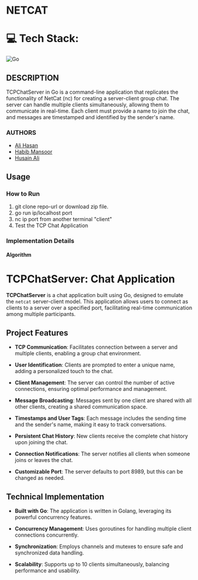 # NETCAT

# 💻 Tech Stack:
![Go](https://img.shields.io/badge/go-%2300ADD8.svg?style=for-the-badge&logo=go&logoColor=white)


## DESCRIPTION
TCPChatServer in Go is a command-line application that replicates the functionality of NetCat (nc) for creating a server-client group chat. The server can handle multiple clients simultaneously, allowing them to communicate in real-time. Each client must provide a name to join the chat, and messages are timestamped and identified by the sender's name.

### AUTHORS
- [Ali Hasan](https://github.com/AliHJMM)
- [Habib Mansoor](https://github.com/7abib04)
- [Husain Ali](https://github.com/hujaafar)


## Usage

### How to Run
1. git clone repo-url or download zip file.
2. go run ip/localhost port 
3. nc ip port from another terminal "client"
4. Test the TCP Chat Application


### Implementation Details

#### Algorithm

# TCPChatServer: Chat Application

**TCPChatServer** is a chat application built using Go, designed to emulate the `netcat` server-client model. This application allows users to connect as clients to a server over a specified port, facilitating real-time communication among multiple participants.

## Project Features

- **TCP Communication**: Facilitates connection between a server and multiple clients, enabling a group chat environment.

- **User Identification**: Clients are prompted to enter a unique name, adding a personalized touch to the chat.

- **Client Management**: The server can control the number of active connections, ensuring optimal performance and management.

- **Message Broadcasting**: Messages sent by one client are shared with all other clients, creating a shared communication space.

- **Timestamps and User Tags**: Each message includes the sending time and the sender's name, making it easy to track conversations.

- **Persistent Chat History**: New clients receive the complete chat history upon joining the chat.

- **Connection Notifications**: The server notifies all clients when someone joins or leaves the chat.

- **Customizable Port**: The server defaults to port 8989, but this can be changed as needed.

## Technical Implementation

- **Built with Go**: The application is written in Golang, leveraging its powerful concurrency features.

- **Concurrency Management**: Uses goroutines for handling multiple client connections concurrently.

- **Synchronization**: Employs channels and mutexes to ensure safe and synchronized data handling.

- **Scalability**: Supports up to 10 clients simultaneously, balancing performance and usability.
